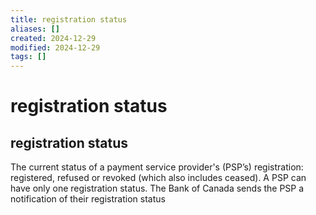 ```yaml
---
title: registration status
aliases: []
created: 2024-12-29
modified: 2024-12-29
tags: []
---
```

# registration status
## registration status

The current status of a payment service provider's (PSP’s) registration: registered, refused or revoked (which also includes ceased). A PSP can have only one registration status. The Bank of Canada sends the PSP a notification of their registration status
